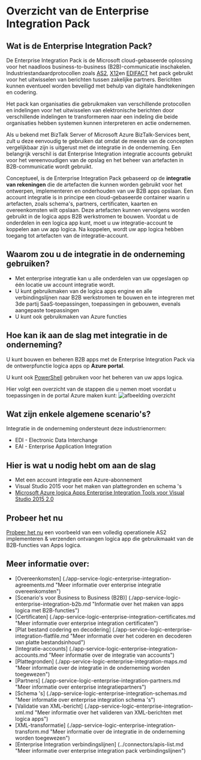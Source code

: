 <properties 
    pageTitle="Overzicht van Enterprise Integration | Microsoft Azure App Service | Microsoft Azure" 
    description="Gebruik van de functies van Enterprise Integration business proces van integratie en scenario's met Logic apps inschakelen" 
    services="logic-apps" 
    documentationCenter=".net,nodejs,java"
    authors="msftman" 
    manager="erikre" 
    editor="cgronlun"/>

<tags 
    ms.service="logic-apps" 
    ms.workload="integration" 
    ms.tgt_pltfrm="na" 
    ms.devlang="na" 
    ms.topic="article" 
    ms.date="09/08/2016" 
    ms.author="deonhe"/>

# <a name="overview-of-the-enterprise-integration-pack"></a>Overzicht van de Enterprise Integration Pack

## <a name="what-is-the-enterprise-integration-pack"></a>Wat is de Enterprise Integration Pack?
De Enterprise Integration Pack is de Microsoft cloud-gebaseerde oplossing voor het naadloos business-to-business (B2B)-communicatie inschakelen. Industriestandaardprotocollen zoals [AS2](./app-service-logic-enterprise-integration-as2.md), [X12](./app-service-logic-enterprise-integration-x12.md)en [EDIFACT](./app-service-logic-enterprise-integration-edifact.md) het pack gebruikt voor het uitwisselen van berichten tussen zakelijke partners. Berichten kunnen eventueel worden beveiligd met behulp van digitale handtekeningen en codering. 

Het pack kan organisaties die gebruikmaken van verschillende protocollen en indelingen voor het uitwisselen van elektronische berichten door verschillende indelingen te transformeren naar een indeling die beide organisaties hebben systemen kunnen interpreteren en actie ondernemen. 

Als u bekend met BizTalk Server of Microsoft Azure BizTalk-Services bent, zult u deze eenvoudig te gebruiken dat omdat de meeste van de concepten vergelijkbaar zijn is uitgerust met de integratie in de onderneming. Een belangrijk verschil is dat Enterprise Integration integratie accounts gebruikt voor het vereenvoudigen van de opslag en het beheer van artefacten in B2B-communicatie wordt gebruikt. 

Conceptueel, is de Enterprise Integration Pack gebaseerd op de **integratie van rekeningen** die de artefacten die kunnen worden gebruikt voor het ontwerpen, implementeren en onderhouden van uw B2B apps opslaan. Een account integratie is in principe een cloud-gebaseerde container waarin u artefacten, zoals schema's, partners, certificaten, kaarten en overeenkomsten wilt opslaan. Deze artefacten kunnen vervolgens worden gebruikt in de logica apps B2B werkstromen te bouwen. Voordat u de onderdelen in een logica app kunt, moet u uw integratie-account te koppelen aan uw app logica. Na koppelen, wordt uw app logica hebben toegang tot artefacten van de integratie-account.  

## <a name="why-should-you-use-enterprise-integration"></a>Waarom zou u de integratie in de onderneming gebruiken?
- Met enterprise integratie kan u alle onderdelen van uw opgeslagen op één locatie uw account integratie wordt. 
- U kunt gebruikmaken van de logica apps engine en alle verbindingslijnen naar B2B werkstromen te bouwen en te integreren met 3de partij SaaS-toepassingen, toepassingen in gebouwen, evenals aangepaste toepassingen
- U kunt ook gebruikmaken van Azure functies

## <a name="how-to-get-started-with-enterprise-integration"></a>Hoe kan ik aan de slag met integratie in de onderneming?
U kunt bouwen en beheren B2B apps met de Enterprise Integration Pack via de ontwerpfunctie logica apps op **Azure portal**.  

U kunt ook [PowerShell](https://msdn.microsoft.com/library/azure/mt652195.aspx "logica apps PowerShell onderwerpen") gebruiken voor het beheren van uw apps logica. 

Hier volgt een overzicht van de stappen die u nemen moet voordat u toepassingen in de portal Azure maken kunt: ![afbeelding overzicht](./media/app-service-logic-enterprise-integration-overview/overview-0.png)  

## <a name="what-are-some-common-scenarios"></a>Wat zijn enkele algemene scenario's?

Integratie in de onderneming ondersteunt deze industrienormen:   

- EDI - Electronic Data Interchange  
- EAI - Enterprise Application Integration  

## <a name="heres-what-you-need-to-get-started"></a>Hier is wat u nodig hebt om aan de slag
- Met een account integratie een Azure-abonnement
- Visual Studio 2015 voor het maken van plattegronden en schema 's
- [Microsoft Azure logica Apps Enterprise Integration Tools voor Visual Studio 2015 2.0](https://aka.ms/vsmapsandschemas)  

## <a name="try-it"></a>Probeer het nu
[Probeer het nu](https://github.com/Azure/azure-quickstart-templates/tree/master/201-logic-app-as2-send-receive) een voorbeeld van een volledig operationele AS2 implementeren & verzenden ontvangen logica app die gebruikmaakt van de B2B-functies van Apps logica.

## <a name="learn-more-about"></a>Meer informatie over:
- [Overeenkomsten] (./app-service-logic-enterprise-integration-agreements.md "Meer informatie over enterprise integratie overeenkomsten")
- [Scenario's voor Business to Business (B2B)] (./app-service-logic-enterprise-integration-b2b.md "Informatie over het maken van apps logica met B2B-functies")  
- [Certificaten] (./app-service-logic-enterprise-integration-certificates.md "Meer informatie over enterprise integration certificaten")
- [Plat bestand codering en decodering] (./app-service-logic-enterprise-integration-flatfile.md "Meer informatie over het coderen en decoderen van platte bestandsinhoud")  
- [Integratie-accounts] (./app-service-logic-enterprise-integration-accounts.md "Meer informatie over de integratie van accounts")
- [Plattegronden] (./app-service-logic-enterprise-integration-maps.md "Meer informatie over de integratie in de onderneming worden toegewezen")
- [Partners] (./app-service-logic-enterprise-integration-partners.md "Meer informatie over enterprise integratiepartners")
- [Schema 's] (./app-service-logic-enterprise-integration-schemas.md "Meer informatie over enterprise integration schema 's")
- [Validatie van XML-bericht] (./app-service-logic-enterprise-integration-xml.md "Meer informatie over het valideren van XML-berichten met logica apps")
- [XML-transformatie] (./app-service-logic-enterprise-integration-transform.md "Meer informatie over de integratie in de onderneming worden toegewezen")
- [Enterprise Integration verbindingslijnen] (../connectors/apis-list.md "Meer informatie over enterprise integration pack verbindingslijnen")




